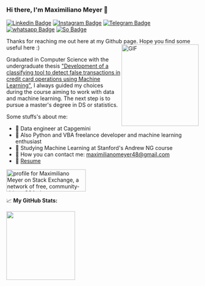 ### Hi there, I'm Maximiliano Meyer 👋

[![Linkedin Badge](https://img.shields.io/badge/LinkedIn-0077B5?style=for-the-badge&logo=linkedin&logoColor=white)](https://www.linkedin.com/in/maximiliano-meyer/)
[![Instagram Badge](https://img.shields.io/badge/Instagram-E4405F?style=for-the-badge&logo=instagram&logoColor=white)](https://instagram.com/evilmaax/)
[![Telegram Badge](https://img.shields.io/badge/Telegram-2CA5E0?style=for-the-badge&logo=telegram&logoColor=white)](https://t.me/Evilmaax48)
[![whatsapp Badge](https://img.shields.io/badge/WhatsApp-25D366?style=for-the-badge&logo=whatsapp&logoColor=white)](https://wa.me/5551999589719)
[![So Badge](https://img.shields.io/badge/Stack_Overflow-FE7A16?style=for-the-badge&logo=stack-overflow&logoColor=white)](https://pt.stackoverflow.com/users/22427/evilmaax?tab=profile)

Thanks for reaching me out here at my Github page. Hope you find some useful here :)
<img align="right" alt="GIF" src="https://www.maximizasoftware.com.br/wp-content/uploads/2018/11/2gsjgnRrABVGgMSFLH5uUKMhkSRNjE3QaYaZdhxY5EeTYJBKCtX39K2wcBjL1iE6vy4Ven2uq361sMShYsDH9nzYVe8EJ3iTNyAhJCNSkAamZBpQC2.gif" width="202" height="214" />

Graduated in Computer Science with the undergraduate thesis ["Development of a classifying tool to detect false transactions in credit card operations using Machine Learning"](https://github.com/Evilmaax/Automated_Fraud_Detection_Classifier), I always guided my choices during the course aiming to work with data and machine learning. The next step is to pursue a master's degree in DS or statistics.

Some stuffs's about me:

* 💾 Data engineer at Capgemini 
* 🐍 Also Python and VBA freelance developer and machine learning enthusiast
* 🤖 Studying Machine Learning at Stanford's Andrew NG course
* 📩 How you can contact me: maximilianomeyer48@gmail.com
* 📄 [Resume](https://drive.google.com/file/d/1WJIng0XXY_t2T_gUfjKPzd3ORBHTBVC6/view?usp=sharing)

<a href="https://stackexchange.com/users/5893065/maximiliano-meyer"><img src="https://stackexchange.com/users/flair/5893065.png" width="208" height="58" alt="profile for Maximiliano Meyer on Stack Exchange, a network of free, community-driven Q&amp;A sites" title="profile for Maximiliano Meyer on Stack Exchange, a network of free, community-driven Q&amp;A sites" /></a>


📈 **My GitHub Stats:**

<img height="180em" src="https://github-readme-stats.vercel.app/api?username=Evilmaax&show_icons=true&hide_border=true&&count_private=true&include_all_commits=true" />
